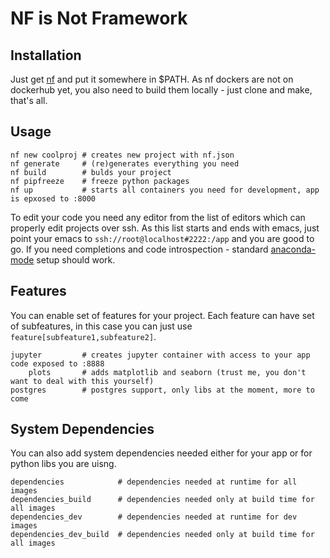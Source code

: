 NF is Not Framework
===================

Installation
------------

Just get [nf](https://github.com/iced/nf/blob/master/nf) and put it somewhere in $PATH. As nf dockers are not on dockerhub yet, you also need to build them locally - just clone and make, that's all.

Usage
-----

    nf new coolproj # creates new project with nf.json
    nf generate     # (re)generates everything you need
    nf build        # bulds your project
    nf pipfreeze    # freeze python packages
    nf up           # starts all containers you need for development, app is epxosed to :8000

To edit your code you need any editor from the list of editors which can properly edit projects over ssh. As this list starts and ends with emacs, just point your emacs to `ssh://root@localhost#2222:/app` and you are good to go. If you need completions and code introspection - standard [anaconda-mode](https://github.com/proofit404/anaconda-mode) setup should work.

Features
--------

You can enable set of features for your project. Each feature can have set of subfeatures, in this case you can just use `feature[subfeature1,subfeature2]`.

    jupyter         # creates jupyter container with access to your app code exposed to :8888
        plots       # adds matplotlib and seaborn (trust me, you don't want to deal with this yourself)
    postgres        # postgres support, only libs at the moment, more to come

System Dependencies
-------------------

You can also add system dependencies needed either for your app or for python libs you are uisng.

    dependencies            # dependencies needed at runtime for all images
    dependencies_build      # dependencies needed only at build time for all images
    dependencies_dev        # dependencies needed at runtime for dev images
    dependencies_dev_build  # dependencies needed only at build time for all images

